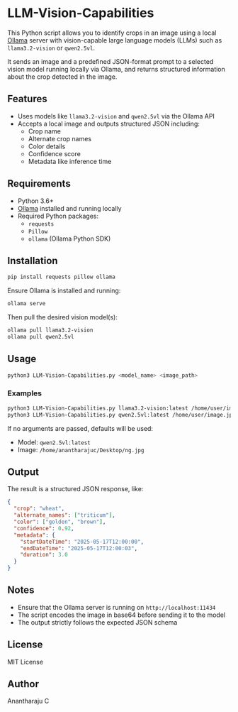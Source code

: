 
# LLM-Vision-Capabilities

This Python script allows you to identify crops in an image using a local [Ollama](https://ollama.com/) server with vision-capable large language models (LLMs) such as `llama3.2-vision` or `qwen2.5vl`.

It sends an image and a predefined JSON-format prompt to a selected vision model running locally via Ollama, and returns structured information about the crop detected in the image.

## Features

- Uses models like `llama3.2-vision` and `qwen2.5vl` via the Ollama API
- Accepts a local image and outputs structured JSON including:
  - Crop name
  - Alternate crop names
  - Color details
  - Confidence score
  - Metadata like inference time

## Requirements

- Python 3.6+
- [Ollama](https://ollama.com) installed and running locally
- Required Python packages:
  - `requests`
  - `Pillow`
  - `ollama` (Ollama Python SDK)

## Installation

```bash
pip install requests pillow ollama
```

Ensure Ollama is installed and running:

```bash
ollama serve
```

Then pull the desired vision model(s):

```bash
ollama pull llama3.2-vision
ollama pull qwen2.5vl
```

## Usage

```bash
python3 LLM-Vision-Capabilities.py <model_name> <image_path>
```

### Examples

```bash
python3 LLM-Vision-Capabilities.py llama3.2-vision:latest /home/user/image.jpg
python3 LLM-Vision-Capabilities.py qwen2.5vl:latest /home/user/image.jpg
```

If no arguments are passed, defaults will be used:
- Model: `qwen2.5vl:latest`
- Image: `/home/anantharajuc/Desktop/ng.jpg`

## Output

The result is a structured JSON response, like:

```json
{
  "crop": "wheat",
  "alternate_names": ["triticum"],
  "color": ["golden", "brown"],
  "confidence": 0.92,
  "metadata": {
    "startDateTime": "2025-05-17T12:00:00",
    "endDateTime": "2025-05-17T12:00:03",
    "duration": 3.0
  }
}
```

## Notes

- Ensure that the Ollama server is running on `http://localhost:11434`
- The script encodes the image in base64 before sending it to the model
- The output strictly follows the expected JSON schema

## License

MIT License

## Author

Anantharaju C
